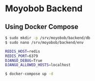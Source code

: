# Moyobob Backend

## Using Docker Compose

```bash
$ sudo mkdir -p /srv/moyobob/backend/db
$ sudo nano /srv/moyobob/backend/env

REDIS_HOST=redis
REDIS_PORT=6379
DJANGO_DEBUG=True
DJANGO_ALLOWED_HOSTS=localhost

$ docker-compose up -d
```
